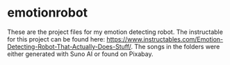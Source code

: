 # emotionrobot
These are the project files for my emotion detecting robot. The instructable for this project can be found here: https://www.instructables.com/Emotion-Detecting-Robot-That-Actually-Does-Stuff/. The songs in the folders were either generated with Suno AI or found on Pixabay.
